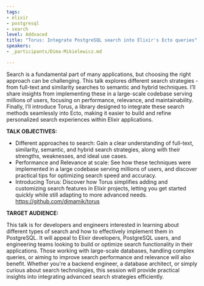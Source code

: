 ```yaml
---
tags:
- elixir
- postgresql
- search
level: Addvaced
title: "Torus: Integrate PostgreSQL search into Elixir's Ecto queries"
speakers:
- _participants/Dima-Mikielewicz.md

---
```

Search is a fundamental part of many applications, but choosing the right approach can be challenging. This talk explores different search strategies - from full-text and similarity searches to semantic and hybrid techniques. I’ll share insights from implementing these in a large-scale codebase serving millions of users, focusing on performance, relevance, and maintainability. Finally, I’ll introduce Torus, a library designed to integrate these search methods seamlessly into Ecto, making it easier to build and refine personalized search experiences within Elixir applications.

**TALK OBJECTIVES:**

* Different approaches to search: Gain a clear understanding of full-text, similarity, semantic, and hybrid search strategies, along with their strengths, weaknesses, and ideal use cases.
* Performance and Relevance at scale: See how these techniques were implemented in a large codebase serving millions of users, and discover practical tips for optimizing search speed and accuracy.
* Introducing Torus: Discover how Torus simplifies adding and customizing search features in Elixir projects, letting you get started quickly while still adapting to more advanced needs. https://github.com/dimamik/torus

**TARGET AUDIENCE:**

This talk is for developers and engineers interested in learning about different types of search and how to effectively implement them in PostgreSQL. It will appeal to Elixir developers, PostgreSQL users, and engineering teams looking to build or optimize search functionality in their applications. Those working with large-scale databases, handling complex queries, or aiming to improve search performance and relevance will also benefit. Whether you're a backend engineer, a database architect, or simply curious about search technologies, this session will provide practical insights into integrating advanced search strategies efficiently.
